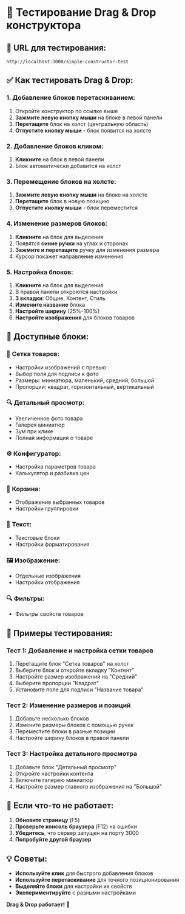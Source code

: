 # 🎯 Тестирование Drag & Drop конструктора

## 🚀 **URL для тестирования:**
`http://localhost:3000/simple-constructor-test`

## ✅ **Как тестировать Drag & Drop:**

### 1. **Добавление блоков перетаскиванием:**
1. Откройте конструктор по ссылке выше
2. **Зажмите левую кнопку мыши** на блоке в левой панели
3. **Перетащите** блок на холст (центральную область)
4. **Отпустите кнопку мыши** - блок появится на холсте

### 2. **Добавление блоков кликом:**
1. **Кликните** на блок в левой панели
2. Блок автоматически добавится на холст

### 3. **Перемещение блоков на холсте:**
1. **Зажмите левую кнопку мыши** на блоке на холсте
2. **Перетащите** блок в новую позицию
3. **Отпустите кнопку мыши** - блок переместится

### 4. **Изменение размеров блоков:**
1. **Кликните** на блок для выделения
2. Появятся **синие ручки** на углах и сторонах
3. **Зажмите и перетащите** ручку для изменения размера
4. Курсор покажет направление изменения

### 5. **Настройка блоков:**
1. **Кликните** на блок для выделения
2. В правой панели откроются настройки
3. **3 вкладки**: Общие, Контент, Стиль
4. **Измените название** блока
5. **Настройте ширину** (25%-100%)
6. **Настройте изображения** для блоков товаров

## 🎨 **Доступные блоки:**

### 🏪 **Сетка товаров:**
- Настройки изображений с превью
- Выбор поля для подписи к фото
- Размеры: миниатюра, маленький, средний, большой
- Пропорции: квадрат, горизонтальный, вертикальный

### 🔍 **Детальный просмотр:**
- Увеличенное фото товара
- Галерея миниатюр
- Зум при клике
- Полная информация о товаре

### ⚙️ **Конфигуратор:**
- Настройка параметров товара
- Калькулятор и разбивка цен

### 🛒 **Корзина:**
- Отображение выбранных товаров
- Настройки группировки

### 📝 **Текст:**
- Текстовые блоки
- Настройки форматирования

### 🖼️ **Изображение:**
- Отдельные изображения
- Настройки отображения

### 🔍 **Фильтры:**
- Фильтры свойств товаров

## 🎯 **Примеры тестирования:**

### Тест 1: Добавление и настройка сетки товаров
1. Перетащите блок "Сетка товаров" на холст
2. Выберите блок и откройте вкладку "Контент"
3. Настройте размер изображений на "Средний"
4. Выберите пропорции "Квадрат"
5. Установите поле для подписи "Название товара"

### Тест 2: Изменение размеров и позиций
1. Добавьте несколько блоков
2. Измените размеры блоков с помощью ручек
3. Переместите блоки в разные позиции
4. Настройте ширину блоков в правой панели

### Тест 3: Настройка детального просмотра
1. Добавьте блок "Детальный просмотр"
2. Откройте настройки контента
3. Включите галерею миниатюр
4. Настройте размер главного изображения на "Большой"

## 🔧 **Если что-то не работает:**

1. **Обновите страницу** (F5)
2. **Проверьте консоль браузера** (F12) на ошибки
3. **Убедитесь**, что сервер запущен на порту 3000
4. **Попробуйте другой браузер**

## 💡 **Советы:**

- **Используйте клик** для быстрого добавления блоков
- **Используйте перетаскивание** для точного позиционирования
- **Выделяйте блоки** для настройки их свойств
- **Экспериментируйте** с разными настройками

**Drag & Drop работает!** 🎉



